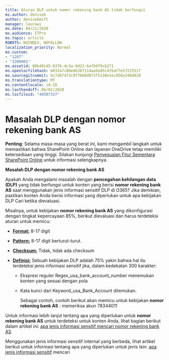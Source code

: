 ```yaml
---
title: Aturan DLP untuk nomor rekening bank AS tidak berfungsi
ms.author: deniseb
author: denisebmsft
manager: laurawi
ms.date: 04/21/2020
ms.audience: ITPro
ms.topic: article
ROBOTS: NOINDEX, NOFOLLOW
localization_priority: Normal
ms.custom:
- "1287"
- "3200001"
ms.assetid: 80b40145-8376-4c3a-8d22-6efb9f9cb271
ms.openlocfilehash: b032a7c80e8b387114aeda95c4f6af7e57225517
ms.sourcegitcommit: bc7d6f4f3c9f7060d073f5130e1ec856e248d020
ms.translationtype: MT
ms.contentlocale: id-ID
ms.lasthandoff: 06/02/2020
ms.locfileid: "44507337"
---
```

# <a name="dlp-issues-with-us-bank-account-numbers"></a>Masalah DLP dengan nomor rekening bank AS

**Penting**: Selama masa-masa yang berat ini, kami mengambil langkah untuk memastikan bahwa SharePoint Online dan layanan OneDrive tetap memiliki ketersediaan yang tinggi. Silakan kunjungi [Penyesuaian Fitur Sementara SharePoint Online](https://aka.ms/ODSPAdjustments) untuk informasi selengkapnya.

**Masalah DLP dengan nomor rekening bank AS**

Apakah Anda mengalami masalah dengan **pencegahan kehilangan data (DLP)** yang tidak berfungsi untuk konten yang berisi **nomor rekening bank AS** saat menggunakan jenis informasi sensitif DLP di O365? Jika demikian, pastikan konten Anda berisi informasi yang diperlukan untuk apa kebijakan DLP Cari ketika dievaluasi.
  
Misalnya, untuk kebijakan **nomor rekening bank AS** yang dikonfigurasi dengan tingkat kepercayaan 85%, berikut dievaluasi dan harus terdeteksi aturan untuk memicu:
  
- **[Format:](https://docs.microsoft.com/microsoft-365/compliance/sensitive-information-type-entity-definitions#format-77)** 8-17 digit

- **[Pattern:](https://docs.microsoft.com/microsoft-365/compliance/sensitive-information-type-entity-definitions#pattern-77)** 8-17 digit berturut-turut.

- **[Checksum:](https://docs.microsoft.com/microsoft-365/compliance/sensitive-information-type-entity-definitions#checksum-76)** Tidak, tidak ada checksum

- **[Definisi:](https://docs.microsoft.com/microsoft-365/compliance/sensitive-information-type-entity-definitions)** Sebuah kebijakan DLP adalah 75% yakin bahwa hal itu terdeteksi jenis informasi sensitif jika, dalam kedekatan 300 karakter:

  - Ekspresi reguler Regex_usa_bank_account_number menemukan konten yang sesuai dengan pola

  - Kata kunci dari Keyword_usa_Bank_Account ditemukan.

    Sebagai contoh, contoh berikut akan memicu untuk kebijakan **nomor rekening bank AS** : memeriksa akun 78344011

Untuk informasi lebih lanjut tentang apa yang diperlukan untuk **nomor rekening bank AS** untuk terdeteksi untuk konten Anda, lihat bagian berikut dalam artikel ini: [apa jenis informasi sensitif mencari nomor rekening bank AS](https://docs.microsoft.com/microsoft-365/compliance/sensitive-information-type-entity-definitions#us-bank-account-number)
  
Menggunakan jenis informasi sensitif internal yang berbeda, lihat artikel berikut untuk informasi tentang apa yang diperlukan untuk jenis lain: [apa jenis informasi sensitif](https://docs.microsoft.com/microsoft-365/compliance/sensitive-information-type-entity-definitions) mencari
  